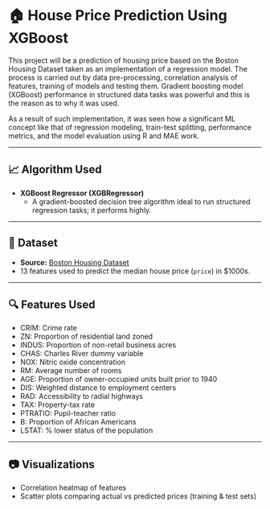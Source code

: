 # 🏠 House Price Prediction Using XGBoost

This project will be a prediction of housing price based on the Boston Housing Dataset taken as an implementation of a regression model. The process is carried out by data pre-processing, correlation analysis of features, training of models and testing them. Gradient boosting model (XGBoost) performance in structured data tasks was powerful and this is the reason as to why it was used.

As a result of such implementation, it was seen how a significant ML concept like that of regression modeling, train-test splitting, performance metrics, and the model evaluation using R and MAE work.

---

## 📈 Algorithm Used

- **XGBoost Regressor (XGBRegressor)**
  -   A gradient-boosted decision tree algorithm ideal to run structured regression tasks; it performs highly.

---



## 📁 Dataset

- **Source:** [Boston Housing Dataset](http://lib.stat.cmu.edu/datasets/boston)  
- 13 features used to predict the median house price (`price`) in $1000s.

---

## 🔍 Features Used
- CRIM: Crime rate
- ZN: Proportion of residential land zoned
- INDUS: Proportion of non-retail business acres
- CHAS: Charles River dummy variable
- NOX: Nitric oxide concentration
- RM: Average number of rooms
- AGE: Proportion of owner-occupied units built prior to 1940
- DIS: Weighted distance to employment centers
- RAD: Accessibility to radial highways
- TAX: Property-tax rate
- PTRATIO: Pupil-teacher ratio
- B: Proportion of African Americans
- LSTAT: % lower status of the population

---

## 📷 Visualizations
- Correlation heatmap of features
- Scatter plots comparing actual vs predicted prices (training & test sets)

